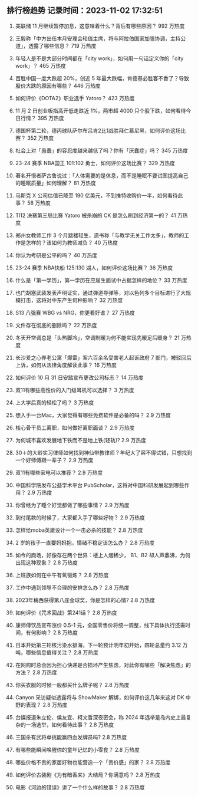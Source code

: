
## 排行榜趋势 记录时间：2023-11-02 17:32:51
  
  1. 美联储 11 月继续暂停加息，这意味着什么？背后有哪些原因？ 992 万热度
    
  2. 王毅称「中方出任本月安理会轮值主席，将与阿拉伯国家加强协调，主持公道」，透露了哪些信息？ 719 万热度
    
  3. 年轻人是不是大部分时间都在「city work」，如何用一句话定义你的「city work」？ 465 万热度
    
  4. 百胜中国一度大跌超 20%，创近 5 年最大跌幅，肯德基必胜客不香了？导致股价大跌的原因有哪些？ 446 万热度
    
  5. 如何评价《DOTA2》职业选手 Yatoro？ 423 万热度
    
  6. 11 月 2 日创业板指高开低走跌近 1%，两市超 4000 只个股下跌，如何看待今日行情？ 395 万热度
    
  7. 德国杯第二轮，德丙球队萨尔布吕肯2比1战胜拜仁慕尼黑，如何评价这场比赛？ 352 万热度
    
  8. 社会上对「愚蠢」的容忍度越来越低了吗？你有「厌蠢症」吗？ 345 万热度
    
  9. 23-24 赛季 NBA国王 101:102 勇士，如何评价这场比赛？ 329 万热度
    
  10. 著名开悟者萨古鲁说过：「人体需要的是休息，而不是睡眠不要试图提高自己的睡眠质量」如何理解？ 81 万热度
    
  11. 马斯克 X 公司估值已降至 190 亿美元，不到推特收购价一半，如何看待此事？ 58 万热度
    
  12. TI12 决赛第三局比赛 Yatoro 被杀崩的 CK 是怎么刷到经济第一的？ 41 万热度
    
  13. 郑州女教师工作 3 个月跳楼轻生，遗书称「与教学无关工作太多」，教师的工作是怎样的？该如何为教师减负？ 40 万热度
    
  14. 你认为考研是公平的吗？ 40 万热度
    
  15. 23-24 赛季 NBA快船 125:130 湖人，如何评价这场比赛？ 36 万热度
    
  16. 什么是「第一学历」，第一学历在应届生面试中占据怎样的地位？ 33 万热度
    
  17. 也门胡塞武装发表声明证实，通过弹道导弹等，对以色列多个目标进行了大规模打击，这将对中东产生何种影响？ 32 万热度
    
  18. S13 八强赛 WBG vs NRG，你更看好谁？ 27 万热度
    
  19. 文件存在彻底的删除吗？ 22 万热度
    
  20. 冬天开空调总是「头热脚冷」，空调制暖为何不能实现先暖足后暖身？ 21 万热度
    
  21. 长沙爱之心养老公寓「爆雷」案六百余名受害老人起诉政府 7 部门，被驳回后上诉，如何从法律角度解读此事？ 16 万热度
    
  22. 如何评价 10 月 31 日安踏宣布更改公司标志？ 14 万热度
    
  23. 双11有哪些高性价的入门级耳机可以选择？ 3 万热度
    
  24. 上大学后真的轻松了吗？ 3 万热度
    
  25. 想入手一台Mac，大家觉得有哪些免费软件是必备的吗？ 2.9 万热度
    
  26. 核心骨干员工离职，如何做好离职面谈？ 2.9 万热度
    
  27. 为何城市喜欢发展地下铁而不是地上铁(轻轨)? 2.9 万热度
    
  28. 30＋的大龄实习律师如何找到神仙带教律师？年纪大了容不得试错，只想找到一个好师傅跟一辈子？ 2.9 万热度
    
  29. 双11有哪些家电可以推荐？ 2.9 万热度
    
  30. 中国科学院发布公益学术平台 PubScholar，这将对中国科研发展起到哪些作用？ 2.9 万热度
    
  31. 你曾经为了睡个好觉都做了哪些事情？ 2.9 万热度
    
  32. 到付尾款的时候了，大家都入手了哪些好物？ 2.9 万热度
    
  33. 怎样给moba英雄设计一个一击必杀的技能？ 2.8 万热度
    
  34. 2 岁的孩子一直要妈妈抱，情绪不稳定该怎么办？ 2.8 万热度
    
  35. 如今的商场，好像存在两个世界：楼上人烟稀少， B1、B2 却人声鼎沸，为何出现这种现象？ 2.8 万热度
    
  36. 上班族如何在中午有氧锻炼？ 2.8 万热度
    
  37. 工作中遇到领导不合理的安排怎么办？ 2.8 万热度
    
  38. 2023年梅西获得第八座金球奖，你是怎样的心情? 2.8 万热度
    
  39. 如何评价《咒术回战》第241话？ 2.8 万热度
    
  40. 康师傅饮品宣布涨价 0.5-1 元，全国零售价将统一调整，线下具体执行还需时间，有何影响？ 2.8 万热度
    
  41. 日本开始第三轮核污染水排海，下一轮预计明年初开始，四轮总量约 3.12 万吨，哪些信息值得关注？ 2.8 万热度
    
  42. 在网购时总会因为担心快递是否损坏产生焦虑，对此你有哪些「解决焦虑」的方法？ 2.8 万热度
    
  43. 你买衣服的时候一般都买什么牌子呢？ 2.8 万热度
    
  44. Canyon 采访疑似透露将与 ShowMaker 解绑，如何评价这几年来这对 DK 中野的表现？ 2.8 万热度
    
  45. 台媒报道朱立伦、侯友宜、柯文哲深夜密会，称 2024 年选举是岛内史上最复杂的一场选举，如何看待此事？ 2.8 万热度
    
  46. 三国杀有武将单挑能赢四血发牌员吗? 2.8 万热度
    
  47. 有哪些能瞬间唤醒你的童年记忆的小零食？ 2.8 万热度
    
  48. 哪些价格不贵的家居好物也能营造一个「贵价感」的家？ 2.8 万热度
    
  49. 如何评价古装剧《为有暗香来》大结局？你满意吗？ 2.8 万热度
    
  50. 电影《河边的错误》讲了一个什么样的故事？ 2.8 万热度
    